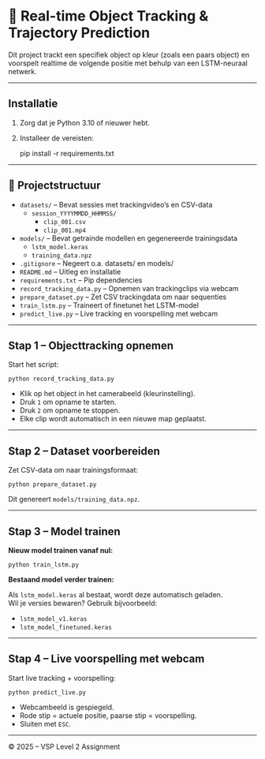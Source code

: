 # 🎯 Real-time Object Tracking & Trajectory Prediction

Dit project trackt een specifiek object op kleur (zoals een paars object) en voorspelt realtime de volgende positie met behulp van een LSTM-neuraal netwerk.

---

## Installatie

1. Zorg dat je Python 3.10 of nieuwer hebt.
2. Installeer de vereisten:

   pip install -r requirements.txt

---

## 📁 Projectstructuur

- `datasets/` – Bevat sessies met trackingvideo’s en CSV-data
  - `session_YYYYMMDD_HHMMSS/`
    - `clip_001.csv`
    - `clip_001.mp4`
- `models/` – Bevat getrainde modellen en gegenereerde trainingsdata
  - `lstm_model.keras`
  - `training_data.npz`
- `.gitignore` – Negeert o.a. datasets/ en models/
- `README.md` – Uitleg en installatie
- `requirements.txt` – Pip dependencies
- `record_tracking_data.py` – Opnemen van trackingclips via webcam
- `prepare_dataset.py` – Zet CSV trackingdata om naar sequenties
- `train_lstm.py` – Traineert of finetunet het LSTM-model
- `predict_live.py` – Live tracking en voorspelling met webcam

---

## Stap 1 – Objecttracking opnemen

Start het script:

    python record_tracking_data.py

- Klik op het object in het camerabeeld (kleurinstelling).
- Druk `1` om opname te starten.
- Druk `2` om opname te stoppen.
- Elke clip wordt automatisch in een nieuwe map geplaatst.

---

## Stap 2 – Dataset voorbereiden

Zet CSV-data om naar trainingsformaat:

    python prepare_dataset.py

Dit genereert `models/training_data.npz`.

---

## Stap 3 – Model trainen

**Nieuw model trainen vanaf nul:**

    python train_lstm.py

**Bestaand model verder trainen:**

Als `lstm_model.keras` al bestaat, wordt deze automatisch geladen.  
Wil je versies bewaren? Gebruik bijvoorbeeld:

- `lstm_model_v1.keras`
- `lstm_model_finetuned.keras`

---

## Stap 4 – Live voorspelling met webcam

Start live tracking + voorspelling:

    python predict_live.py

- Webcambeeld is gespiegeld.
- Rode stip = actuele positie, paarse stip = voorspelling.
- Sluiten met `ESC`.

---

© 2025 – VSP Level 2 Assignment 
